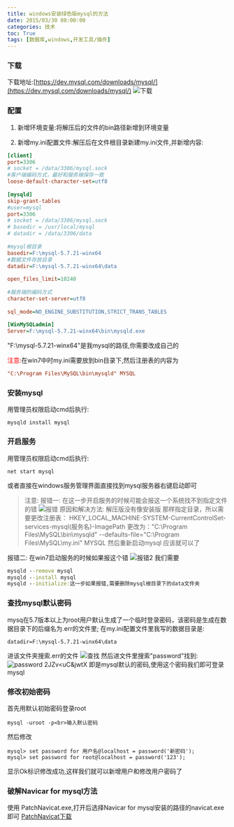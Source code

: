 ```yaml
---
title: windows安装绿色版mysql的方法
date: 2015/03/30 08:00:00
categories: 技术
toc: True
tags: [数据库,windows,开发工具/插件]
---
```

### 下载
 下载地址:[https://dev.mysql.com/downloads/mysql/](https://dev.mysql.com/downloads/mysql/)
![下载](1.png)

### 配置
1. 新增环境变量:将解压后的文件的bin路径新增到环境变量

2. 新增my.ini配置文件:解压后在文件根目录新建my.ini文件,并新增内容:
```ini
[client]  
port=3306  
# socket = /data/3306/mysql.sock  
#客户端编码方式，最好和服务端保存一致  
loose-default-character-set=utf8  
  
[mysqld]  
skip-grant-tables  
#user=mysql  
port=3306  
# socket = /data/3306/mysql.sock  
# basedir = /usr/local/mysql  
# datadir = /data/3306/data  
  
#mysql根目录  
basedir=F:\mysql-5.7.21-winx64
#数据文件存放目录  
datadir=F:\mysql-5.7.21-winx64\data  
  
open_files_limit=10240  
  
#服务端的编码方式  
character-set-server=utf8  
  
sql_mode=NO_ENGINE_SUBSTITUTION,STRICT_TRANS_TABLES   
  
[WinMySQLadmin]    
Server=F:\mysql-5.7.21-winx64\bin\mysqld.exe  
```
"F:\mysql-5.7.21-winx64"是我mysql的路径,你需要改成自己的

<font color=red>注意:</font>在win7中时my.ini需要放到bin目录下,然后注册表的内容为
```ini
"C:\Program Files\MySQL\bin\mysqld" MYSQL
```


### 安装mysql
用管理员权限启动cmd后执行:
```shell
mysqld install mysql
```

### 开启服务
用管理员权限启动cmd后执行:
```shell
net start mysql
```
或者直接在windows服务管理界面直接找到mysql服务器右键启动即可

>注意:
报错一:
在这一步开启服务的时候可能会报这一个系统找不到指定文件的错
![报错](2.png)
原因和解决方法:
解压版没有像安装版 那样指定目录，所以需要更改注册表： 
HKEY_LOCAL_MACHINE-SYSTEM-CurrentControlSet-services-mysql(服务名)-ImagePath 更改为："C:\Program Files\MySQL\bin\mysqld" --defaults-file="C:\Program Files\MySQL\my.ini" MYSQL
然后重新启动mysql 应该就可以了

报错二:
在win7启动服务的时候如果报这个错
![报错2](5.png)
我们需要
```bat
mysqld --remove mysql
mysqld --install mysql
mysqld --initialize:这一步如果报错,需要删除mysql根目录下的data文件夹
```

### 查找mysql默认密码
mysq在5.7版本以上为root用户默认生成了一个临时登录密码，该密码是生成在数据目录下的后缀名为.err的文件里;
在my.ini配置文件里我写的数据目录是:
```shell
datadir=F:\mysql-5.7.21-winx64\data
```
进该文件夹搜索.err的文件
![查找](3.jpg)
然后进文件里搜索"password"找到:
![password](4.png)
2JZv<uC&jwtX 即是mysql默认的密码,使用这个密码我们即可登录mysql

### 修改初始密码
首先用默认初始密码登录root
```shell
mysql -uroot -p<br>输入默认密码
```
然后修改
```shell
mysql> set password for 用户名@localhost = password('新密码'); 
mysql> set password for root@localhost = password('123'); 
```
显示Ok标识修改成功,这样我们就可以新增用户和修改用户密码了


### 破解Navicar for mysql方法
使用 PatchNavicat.exe,打开后选择Navicar for mysql安装的路径的navicat.exe即可
[PatchNavicat下载](PatchNavicat.exe)